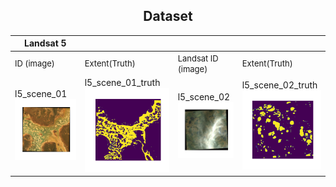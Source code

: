 ## <center>**Dataset**</center>  

| **Landsat 5**    ||||    
| ---|---|---|----|      
|<font size=2>ID (image)</font>|<font size=2>Extent(Truth)</font>|<font size=2>Landsat ID (image)</font>|<font size=2>Extent(Truth)</font>|
|l5_scene_01![l5_scene_01](../figures/dataset/l5_scene_01.png)|l5_scene_01_truth![l5_scene_01_truth](../figures/dataset/l5_scene_01_truth.png)|l5_scene_02![l5_scene_02](../figures/dataset/l5_scene_02.png)|l5_scene_02_truth![l5_scene_02_truth](../figures/dataset/l5_scene_02_truth.png)|  


